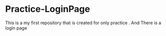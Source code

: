 # Practice-LoginPage
This is a my first repository  that is  created for only practice .
And There is a login page 

